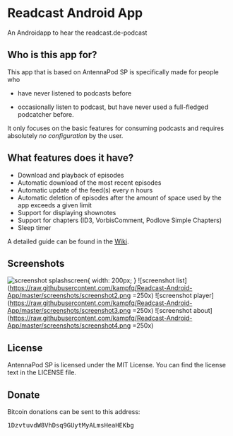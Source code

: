 # Readcast Android App

An Androidapp to hear the readcast.de-podcast


## Who is this app for?

This app that is based on AntennaPod SP is specifically made for people who 

- have never listened to podcasts before

- occasionally listen to podcast, but have never used a full-fledged podcatcher before.

It only focuses on the basic features for consuming podcasts and requires absolutely *no configuration* by the user.

## What features does it have?

- Download and playback of episodes
- Automatic download of the most recent episodes
- Automatic update of the feed(s) every n hours
- Automatic deletion of episodes after the amount of space used by the app exceeds a given limit
- Support for displaying shownotes
- Support for chapters (ID3, VorbisComment, Podlove Simple Chapters)
- Sleep timer

A detailed guide can be found in the [Wiki](https://github.com/danieloeh/AntennaPodSP/wiki/Building-AntennaPod-SP).

## Screenshots

![screenshot splashscreen](https://raw.githubusercontent.com/kampfq/Readcast-Android-App/master/screenshots/screenshot1.png){ width: 200px; } 
![screenshot list](https://raw.githubusercontent.com/kampfq/Readcast-Android-App/master/screenshots/screenshot2.png  =250x) 
![screenshot player](https://raw.githubusercontent.com/kampfq/Readcast-Android-App/master/screenshots/screenshot3.png =250x) 
![screenshot about](https://raw.githubusercontent.com/kampfq/Readcast-Android-App/master/screenshots/screenshot4.png =250x) 

## License

AntennaPod SP is licensed under the MIT License. You can find the license text in the LICENSE file.


## Donate
  
Bitcoin donations can be sent to this address: <pre>1DzvtuvdW8VhDsq9GUytMyALmsHeaHEKbg</pre>

